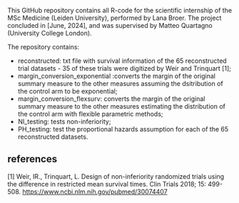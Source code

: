 This GitHub repository contains all R-code for the scientific internship of the MSc Medicine (Leiden University), performed by Lana Broer. The project concluded in [June, 2024], and was supervised by Matteo Quartagno (University College London). 

The repository contains:
* reconstructed: txt file with survival information of the 65 reconstructed trial datasets - 35 of these trials were digitized by Weir and Trinquart [1];
* margin_conversion_exponential :converts the margin of the original summary measure to the other measures assuming the dsitribution of the control arm to be exponential;
* margin_conversion_flexsurv: converts the margin of the original summary measure to the other measures estimating the distribution of the control arm with flexible parametric methods;
* NI_testing: tests non-inferiority;
* PH_testing: test the proportional hazards assumption for each of the 65 reconstructed datasets.

## references
[1] Weir, IR., Trinquart, L. Design of non-inferiority randomized trials using the difference in restricted mean survival times. Clin Trials 2018; 15: 499-508. https://www.ncbi.nlm.nih.gov/pubmed/30074407
